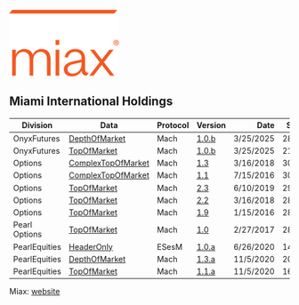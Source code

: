 [![Miax](https://github.com/Open-Markets-Initiative/Directory/blob/main/Organizations/Miax/Images/Logo.png)](https://www.miaxglobal.com)


## Miami International Holdings

| Division | Data | Protocol | Version | Date | Size | [Status][Omi.Glossary.Status] | [Testing][Omi.Glossary.Testing] | Specification |
| --- | --- | --- | --- | ---: | ---: | --- | --- | --- |
| OnyxFutures | [DepthOfMarket][Miax.OnyxFutures.DepthOfMarket.Mach.v1.0.b.Dissector] | Mach | [1.0.b][Miax.OnyxFutures.DepthOfMarket.Mach.v1.0.b.Dissector] | 3/25/2025 | 2869 | [Active][Omi.Glossary.Status.Active] | [Untested][Omi.Glossary.Testing.Untested] | [url][Miax.OnyxFutures.DepthOfMarket.Mach.v1.0.b.Url] - [pdf][Miax.OnyxFutures.DepthOfMarket.Mach.v1.0.b.Pdf] |
| OnyxFutures | [TopOfMarket][Miax.OnyxFutures.TopOfMarket.Mach.v1.0.b.Dissector] | Mach | [1.0.b][Miax.OnyxFutures.TopOfMarket.Mach.v1.0.b.Dissector] | 3/25/2025 | 2184 | [Active][Omi.Glossary.Status.Active] | [Verified][Omi.Glossary.Testing.Verified] | [url][Miax.OnyxFutures.TopOfMarket.Mach.v1.0.b.Url] - [pdf][Miax.OnyxFutures.TopOfMarket.Mach.v1.0.b.Pdf] |
| Options | [ComplexTopOfMarket][Miax.Options.ComplexTopOfMarket.Mach.v1.3.Dissector] | Mach | [1.3][Miax.Options.ComplexTopOfMarket.Mach.v1.3.Dissector] | 3/16/2018 | 3056 | [Active][Omi.Glossary.Status.Active] | [Untested][Omi.Glossary.Testing.Untested] | [url][Miax.Options.ComplexTopOfMarket.Mach.v1.3.Url] - [pdf][Miax.Options.ComplexTopOfMarket.Mach.v1.3.Pdf] |
| Options | [ComplexTopOfMarket][Miax.Options.ComplexTopOfMarket.Mach.v1.1.Dissector] | Mach | [1.1][Miax.Options.ComplexTopOfMarket.Mach.v1.1.Dissector] | 7/15/2016 | 3044 | [Deprecated][Omi.Glossary.Status.Deprecated] | [Verified][Omi.Glossary.Testing.Verified] | [url][Miax.Options.ComplexTopOfMarket.Mach.v1.1.Url] - [pdf][Miax.Options.ComplexTopOfMarket.Mach.v1.1.Pdf] |
| Options | [TopOfMarket][Miax.Options.TopOfMarket.Mach.v2.3.Dissector] | Mach | [2.3][Miax.Options.TopOfMarket.Mach.v2.3.Dissector] | 6/10/2019 | 2955 | [Future][Omi.Glossary.Status.Future] | [Untested][Omi.Glossary.Testing.Untested] | [url][Miax.Options.TopOfMarket.Mach.v2.3.Url] - [pdf][Miax.Options.TopOfMarket.Mach.v2.3.Pdf] |
| Options | [TopOfMarket][Miax.Options.TopOfMarket.Mach.v2.2.Dissector] | Mach | [2.2][Miax.Options.TopOfMarket.Mach.v2.2.Dissector] | 3/16/2018 | 2895 | [Active][Omi.Glossary.Status.Active] | [Untested][Omi.Glossary.Testing.Untested] | [url][Miax.Options.TopOfMarket.Mach.v2.2.Url] - [pdf][Miax.Options.TopOfMarket.Mach.v2.2.Pdf] |
| Options | [TopOfMarket][Miax.Options.TopOfMarket.Mach.v1.9.Dissector] | Mach | [1.9][Miax.Options.TopOfMarket.Mach.v1.9.Dissector] | 1/15/2016 | 2801 | [Deprecated][Omi.Glossary.Status.Deprecated] | [Verified][Omi.Glossary.Testing.Verified] | [url][Miax.Options.TopOfMarket.Mach.v1.9.Url] - [pdf][Miax.Options.TopOfMarket.Mach.v1.9.Pdf] |
| Pearl Options | [TopOfMarket][Miax.Pearl.Options.TopOfMarket.Mach.v1.0.Dissector] | Mach | [1.0][Miax.Pearl.Options.TopOfMarket.Mach.v1.0.Dissector] | 2/27/2017 | 2855 | [Active][Omi.Glossary.Status.Active] | [Untested][Omi.Glossary.Testing.Untested] | [url][Miax.Pearl.Options.TopOfMarket.Mach.v1.0.Url] - [pdf][Miax.Pearl.Options.TopOfMarket.Mach.v1.0.Pdf] |
| PearlEquities | [HeaderOnly][Miax.PearlEquities.ESesM.v1.0.a.Dissector] | ESesM | [1.0.a][Miax.PearlEquities.ESesM.v1.0.a.Dissector] | 6/26/2020 | 1420 | [Active][Omi.Glossary.Status.Active] | [Verified][Omi.Glossary.Testing.Verified] | [url][Miax.PearlEquities.ESesM.v1.0.a.Url] - [pdf][Miax.PearlEquities.ESesM.v1.0.a.Pdf] |
| PearlEquities | [DepthOfMarket][Miax.PearlEquities.DepthOfMarket.Mach.v1.3.a.Dissector] | Mach | [1.3.a][Miax.PearlEquities.DepthOfMarket.Mach.v1.3.a.Dissector] | 11/5/2020 | 2037 | [Active][Omi.Glossary.Status.Active] | [Untested][Omi.Glossary.Testing.Untested] | [url][Miax.PearlEquities.DepthOfMarket.Mach.v1.3.a.Url] - [pdf][Miax.PearlEquities.DepthOfMarket.Mach.v1.3.a.Pdf] |
| PearlEquities | [TopOfMarket][Miax.PearlEquities.TopOfMarket.Mach.v1.1.a.Dissector] | Mach | [1.1.a][Miax.PearlEquities.TopOfMarket.Mach.v1.1.a.Dissector] | 11/5/2020 | 1695 | [Active][Omi.Glossary.Status.Active] | [Untested][Omi.Glossary.Testing.Untested] | [url][Miax.PearlEquities.TopOfMarket.Mach.v1.1.a.Url] - [pdf][Miax.PearlEquities.TopOfMarket.Mach.v1.1.a.Pdf] |


Miax: [website](https://www.miaxglobal.com "Go to Miami International Holdings")


[Omi.Glossary.Status]: https://github.com/Open-Markets-Initiative/Directory/blob/main/Glossary/Status.md "Protocol Deployment Status"
[Omi.Glossary.Status.Active]: https://github.com/Open-Markets-Initiative/Directory/blob/main/Glossary/Status.md "Deployment Status: Protocol is in active production"
[Omi.Glossary.Status.Deprecated]: https://github.com/Open-Markets-Initiative/Directory/blob/main/Glossary/Status.md "Deployment Status: Protocol is no longer in active use"
[Omi.Glossary.Status.Future]: https://github.com/Open-Markets-Initiative/Directory/blob/main/Glossary/Status.md "Deployment Status: Protocol is not yet deployed to an active production environment"
[Omi.Glossary.Status.Unknown]: https://github.com/Open-Markets-Initiative/Directory/blob/main/Glossary/Status.md "Deployment Status: Protocol deployment status is unknown"
[Omi.Glossary.Status.Header]: https://github.com/Open-Markets-Initiative/Directory/blob/main/Glossary/Status.md "Deployment Status: Header only protocol provided for debugging"
[Omi.Glossary.Testing]: https://github.com/Open-Markets-Initiative/Directory/blob/main/Glossary/Testing.md "Protocol Testing Status"
[Omi.Glossary.Testing.Verified]: https://github.com/Open-Markets-Initiative/Directory/blob/main/Glossary/Testing.md "Testing Status: Protocol has been tested on live data"
[Omi.Glossary.Testing.Incomplete]: https://github.com/Open-Markets-Initiative/Directory/blob/main/Glossary/Testing.md "Testing Status: Protocol has been tested on live data but contains known issues"
[Omi.Glossary.Testing.Beta]: https://github.com/Open-Markets-Initiative/Directory/blob/main/Glossary/Testing.md "Testing Status: Protocol has not been tested and structure is speculative"
[Omi.Glossary.Testing.Untested]: https://github.com/Open-Markets-Initiative/Directory/blob/main/Glossary/Testing.md "Testing Status: Protocol has not been tested on live data"

[Miax.Options.ComplexTopOfMarket.Mach.v1.1.Dissector]: https://github.com/Open-Markets-Initiative/wireshark-lua/blob/main/Miax/Miax_Options_ComplexTopOfMarket_Mach_v1_1_Dissector.lua "Miax Options ComplexTopOfMarket Mach v1.1 Wireshark Dissector"
[Miax.Options.ComplexTopOfMarket.Mach.v1.1.Url]: https://www.miaxoptions.com/interface-specifications "Miami International Holdings 1.1 Url"
[Miax.Options.ComplexTopOfMarket.Mach.v1.1.Pdf]: https://github.com/Open-Markets-Initiative/Directory/blob/main/Organizations/Miax/Specifications/Miax.Options.ComplexTopOfMarket.Mach.v1.1.pdf "Miami International Holdings 1.1 Pdf"
[Miax.Options.ComplexTopOfMarket.Mach.v1.3.Dissector]: https://github.com/Open-Markets-Initiative/wireshark-lua/blob/main/Miax/Miax_Options_ComplexTopOfMarket_Mach_v1_3_Dissector.lua "Miax Options ComplexTopOfMarket Mach v1.3 Wireshark Dissector"
[Miax.Options.ComplexTopOfMarket.Mach.v1.3.Url]: https://www.miaxoptions.com/interface-specifications "Miami International Holdings 1.3 Url"
[Miax.Options.ComplexTopOfMarket.Mach.v1.3.Pdf]: https://github.com/Open-Markets-Initiative/Directory/blob/main/Organizations/Miax/Specifications/Miax.Options.ComplexTopOfMarket.Mach.v1.3.pdf "Miami International Holdings 1.3 Pdf"
[Miax.Options.TopOfMarket.Mach.v1.9.Dissector]: https://github.com/Open-Markets-Initiative/wireshark-lua/blob/main/Miax/Miax_Options_TopOfMarket_Mach_v1_9_Dissector.lua "Miax Options TopOfMarket Mach v1.9 Wireshark Dissector"
[Miax.Options.TopOfMarket.Mach.v1.9.Url]: https://www.miaxoptions.com/interface-specifications "Miami International Holdings 1.9 Url"
[Miax.Options.TopOfMarket.Mach.v1.9.Pdf]: https://github.com/Open-Markets-Initiative/Directory/blob/main/Organizations/Miax/Specifications/Miax.Options.TopOfMarket.Mach.v1.1.pdf "Miami International Holdings 1.9 Pdf"
[Miax.Options.TopOfMarket.Mach.v2.2.Dissector]: https://github.com/Open-Markets-Initiative/wireshark-lua/blob/main/Miax/Miax_Options_TopOfMarket_Mach_v2_2_Dissector.lua "Miax Options TopOfMarket Mach v2.2 Wireshark Dissector"
[Miax.Options.TopOfMarket.Mach.v2.2.Url]: https://www.miaxoptions.com/interface-specifications "Miami International Holdings 2.2 Url"
[Miax.Options.TopOfMarket.Mach.v2.2.Pdf]: https://github.com/Open-Markets-Initiative/Directory/blob/main/Organizations/Miax/Specifications/Miax.Options.TopOfMarket.Mach.v2.2.pdf "Miami International Holdings 2.2 Pdf"
[Miax.Options.TopOfMarket.Mach.v2.3.Dissector]: https://github.com/Open-Markets-Initiative/wireshark-lua/blob/main/Miax/Miax_Options_TopOfMarket_Mach_v2_3_Dissector.lua "Miax Options TopOfMarket Mach v2.3 Wireshark Dissector"
[Miax.Options.TopOfMarket.Mach.v2.3.Url]: https://www.miaxoptions.com/interface-specifications "Miami International Holdings 2.3 Url"
[Miax.Options.TopOfMarket.Mach.v2.3.Pdf]: https://github.com/Open-Markets-Initiative/Directory/blob/main/Organizations/Miax/Specifications/Miax.Options.TopOfMarket.Mach.v2.3.pdf "Miami International Holdings 2.3 Pdf"
[Miax.Pearl.Options.TopOfMarket.Mach.v1.0.Dissector]: https://github.com/Open-Markets-Initiative/wireshark-lua/blob/main/Miax/Miax_Pearl_Options_TopOfMarket_Mach_v1_0_Dissector.lua "Miax Pearl Options TopOfMarket Mach v1.0 Wireshark Dissector"
[Miax.Pearl.Options.TopOfMarket.Mach.v1.0.Url]: https://www.miaxoptions.com/interface-specifications/pearl "Miami International Holdings 1.0 Url"
[Miax.Pearl.Options.TopOfMarket.Mach.v1.0.Pdf]: https://github.com/Open-Markets-Initiative/Directory/blob/main/Organizations/Miax/Specifications/Miax.Pearl.Options.TopOfMarket.Mach.v1.0.pdf "Miami International Holdings 1.0 Pdf"
[Miax.PearlEquities.DepthOfMarket.Mach.v1.3.a.Dissector]: https://github.com/Open-Markets-Initiative/wireshark-lua/blob/main/Miax/Miax_PearlEquities_DepthOfMarket_Mach_v1_3_a_Dissector.lua "Miax PearlEquities DepthOfMarket Mach v1.3.a Wireshark Dissector"
[Miax.PearlEquities.DepthOfMarket.Mach.v1.3.a.Url]: https://www.miaxequities.com/interface-specifications/pearl-equities "Miami International Holdings 1.3.a Url"
[Miax.PearlEquities.DepthOfMarket.Mach.v1.3.a.Pdf]: https://github.com/Open-Markets-Initiative/Directory/blob/main/Organizations/Miax/Specifications/PearlEquities\DoM\Miax.PearlEquities.DepthOfMarket.Mach.v1.3.a.pdf "Miami International Holdings 1.3.a Pdf"
[Miax.PearlEquities.TopOfMarket.Mach.v1.1.a.Dissector]: https://github.com/Open-Markets-Initiative/wireshark-lua/blob/main/Miax/Miax_PearlEquities_TopOfMarket_Mach_v1_1_a_Dissector.lua "Miax PearlEquities TopOfMarket Mach v1.1.a Wireshark Dissector"
[Miax.PearlEquities.TopOfMarket.Mach.v1.1.a.Url]: https://www.miaxequities.com/interface-specifications/pearl-equities "Miami International Holdings 1.1.a Url"
[Miax.PearlEquities.TopOfMarket.Mach.v1.1.a.Pdf]: https://github.com/Open-Markets-Initiative/Directory/blob/main/Organizations/Miax/Specifications/PearlEquities\ToM\Miax.PearlEquities.TopOfMarket.Mach.v1.1.a.Pdf "Miami International Holdings 1.1.a Pdf"
[Miax.PearlEquities.ESesM.v1.0.a.Dissector]: https://github.com/Open-Markets-Initiative/wireshark-lua/blob/main/Miax/Miax_PearlEquities_ESesM_v1_0_a_Dissector.lua "Miax PearlEquities ESesM v1.0.a Wireshark Dissector"
[Miax.PearlEquities.ESesM.v1.0.a.Url]: https://www.miaxequities.com/interface-specifications/pearl-equities "Miami International Holdings 1.0.a Url"
[Miax.PearlEquities.ESesM.v1.0.a.Pdf]: https://github.com/Open-Markets-Initiative/Directory/blob/main/Organizations/Miax/Specifications/PearlEquities\ESesM\Miax.PearlEquities.ESesM.v1.0.a.pdf "Miami International Holdings 1.0.a Pdf"
[Miax.OnyxFutures.DepthOfMarket.Mach.v1.0.b.Dissector]: https://github.com/Open-Markets-Initiative/wireshark-lua/blob/main/Miax/Miax_OnyxFutures_DepthOfMarket_Mach_v1_0_b_Dissector.lua "Miax OnyxFutures DepthOfMarket Mach v1.0.b Wireshark Dissector"
[Miax.OnyxFutures.DepthOfMarket.Mach.v1.0.b.Url]: https://www.miaxglobal.com/markets/futures/miax-futures/onyx-interface-specifications "Miami International Holdings 1.0.b Url"
[Miax.OnyxFutures.DepthOfMarket.Mach.v1.0.b.Pdf]: https://github.com/Open-Markets-Initiative/Directory/blob/main/Organizations/Miax/Specifications/OnyxFutures/Miax.OnyxFutures.DepthOfMarket.v1.0.b.pdf "Miami International Holdings 1.0.b Pdf"
[Miax.OnyxFutures.TopOfMarket.Mach.v1.0.b.Dissector]: https://github.com/Open-Markets-Initiative/wireshark-lua/blob/main/Miax/Miax_OnyxFutures_TopOfMarket_Mach_v1_0_b_Dissector.lua "Miax OnyxFutures TopOfMarket Mach v1.0.b Wireshark Dissector"
[Miax.OnyxFutures.TopOfMarket.Mach.v1.0.b.Url]: https://www.miaxglobal.com/markets/futures/miax-futures/onyx-interface-specifications "Miami International Holdings 1.0.b Url"
[Miax.OnyxFutures.TopOfMarket.Mach.v1.0.b.Pdf]: https://github.com/Open-Markets-Initiative/Directory/blob/main/Organizations/Miax/Specifications/OnyxFutures/Miax.OnyxFutures.TomOfMarket.v1.0.b.pdf "Miami International Holdings 1.0.b Pdf"
